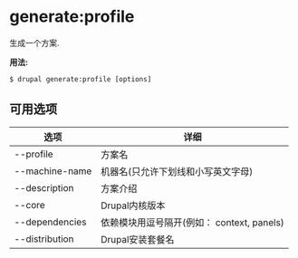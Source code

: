 # generate:profile
生成一个方案.

**用法:**
```
$ drupal generate:profile [options]
```

## 可用选项
选项 | 详细
-------|-------------
--profile | 方案名
--machine-name | 机器名(只允许下划线和小写英文字母)
--description | 方案介绍
--core | Drupal内核版本
--dependencies | 依赖模块用逗号隔开(例如： context, panels)
--distribution | Drupal安装套餐名
